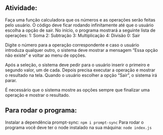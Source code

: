## Atividade: 
Faça uma função calculadora que os números e as operações serão feitas pelo usuário. O código deve ficar rodando infinitamente até que o usuário escolha a opção de sair. No início, o programa mostrará a seguinte lista de operações:
1: Soma
2: Subtração
3: Multiplicação
4: Divisão
0: Sair

Digite o número para a operação correspondente e caso o usuário introduza qualquer outro, o sistema deve mostrar a mensagem “Essa opção não existe” e voltar ao menu de opções.

Após a seleção, o sistema deve pedir para o usuário inserir o primeiro e segundo valor, um de cada. Depois precisa executar a operação e mostrar o resultado na tela. Quando o usuário escolher a opção “Sair”, o sistema irá parar. 

É necessário que o sistema mostre as opções sempre que finalizar uma operação e mostrar o resultado. 

## Para rodar o programa:
Instalar a dependência prompt-sync:
`npm i prompt-sync`
Para rodar o programa você deve ter o node instalado na sua máquina:
`node index.js`
